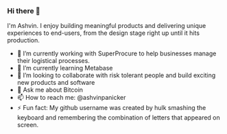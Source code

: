 ### Hi there 👋

I'm Ashvin. I enjoy building meaningful products and delivering unique experiences to end-users, from the design stage right up until it hits production.

- 🔭 I’m currently working with SuperProcure to help businesses manage their logistical processes.
- 🌱 I’m currently learning Metabase
- 👯 I’m looking to collaborate with risk tolerant people and build exciting new products and software
- 💬 Ask me about Bitcoin
- 📫 How to reach me: @ashvinpanicker
- ⚡ Fun fact: My github username was created by hulk smashing the keyboard and remembering the combination of letters that appeared on screen.
 
<!--
**agnjkafgh/agnjkafgh** is a ✨ _special_ ✨ repository because its `README.md` (this file) appears on your GitHub profile.

Here are some ideas to get you started:

- 🔭 I’m currently working on ...
- 🌱 I’m currently learning ...
- 👯 I’m looking to collaborate on ...
- 🤔 I’m looking for help with ...
- 💬 Ask me about ...
- 📫 How to reach me: ...
- 😄 Pronouns: ...
- ⚡ Fun fact: ...
-->
